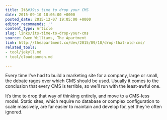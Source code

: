 ```yaml
---
title: It&#39;s time to drop your CMS
date: 2015-09-10 18:05:00 +0000
posted_date: 2015-12-07 19:05:00 +0000
editor_recommends: ''
content_type: Article
slug: links/its-time-to-drop-your-cms
source: Owen Williams, The Apartment
link: http://theapartment.co/dev/2015/09/10/drop-that-old-cms/
related_tools:
- tool/jekyll.md
- tool/cloudcannon.md

---
```

Every time I’ve had to build a marketing site for a company, large or small, the debate rages over which CMS should be used. Usually it comes to the conclusion that every CMS is terrible, so we’ll run with the least-awful one.

It’s time to drop that way of thinking entirely, and move to a CMS-less model. Static sites, which require no database or complex configuration to scale massively, are far easier to maintain and develop for, yet they’re often ignored.



